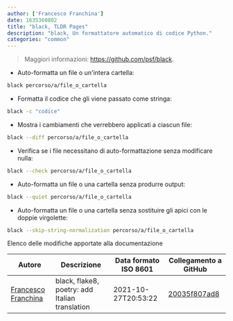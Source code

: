 ```yaml
---
author: ['Francesco Franchina']
date: 1635360802
title: "black, TLDR Pages"
description: "black, Un formattatore automatico di codice Python."
categories: "common"
---
```

> Maggiori informazioni: <https://github.com/psf/black>.

- Auto-formatta un file o un'intera cartella:

```bash
black percorso/a/file_o_cartella
```

- Formatta il codice che gli viene passato come stringa:

```bash
black -c "codice"
```

- Mostra i cambiamenti che verrebbero applicati a ciascun file:

```bash
black --diff percorso/a/file_o_cartella
```

- Verifica se i file necessitano di auto-formattazione senza modificare nulla:

```bash
black --check percorso/a/file_o_cartella
```

- Auto-formatta un file o una cartella senza produrre output:

```bash
black --quiet percorso/a/file_o_cartella
```

- Auto-formatta un file o una cartella senza sostituire gli apici con le doppie virgolette:

```bash
black --skip-string-normalization percorso/a/file_o_cartella
```
Elenco delle modifiche apportate alla documentazione


Autore | Descrizione | Data formato ISO 8601 | Collegamento a GitHub
------|-----|-----|-----
[Francesco Franchina](mailto:cescus92@gmail.com) | black, flake8, poetry: add Italian translation | 2021-10-27T20:53:22 | [20035f807ad8](https://github.com/tldr-pages/tldr/commit/20035f807ad8f42aadad352e8818c975b3f4b7da)

